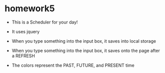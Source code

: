 # homework5

* This is a Scheduler for your day!

* It uses jquery

* When you type something into the input box, it saves into local storage

* When you type something into the input box, it saves onto the page after a REFRESH

* The colors represent the PAST, FUTURE, and PRESENT time
